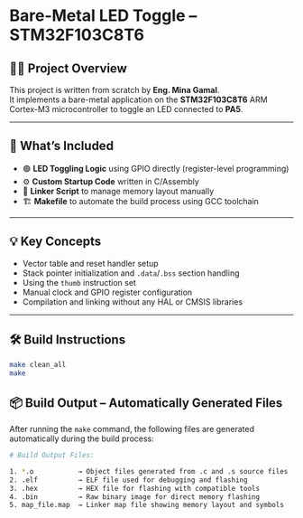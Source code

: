 # Bare-Metal LED Toggle – STM32F103C8T6

## 👨‍💻 Project Overview

This project is written from scratch by **Eng. Mina Gamal**.  
It implements a bare-metal application on the **STM32F103C8T6** ARM Cortex-M3 microcontroller to toggle an LED connected to **PA5**.

---

## 🔧 What’s Included

- 🟢 **LED Toggling Logic** using GPIO directly (register-level programming)  
- ⚙️ **Custom Startup Code** written in C/Assembly  
- 🧠 **Linker Script** to manage memory layout manually  
- 🏗️ **Makefile** to automate the build process using GCC toolchain  

---

## 💡 Key Concepts

- Vector table and reset handler setup  
- Stack pointer initialization and `.data`/`.bss` section handling  
- Using the `thumb` instruction set  
- Manual clock and GPIO register configuration  
- Compilation and linking without any HAL or CMSIS libraries  

---

## 🛠 Build Instructions

```bash
make clean_all
make

```

 ## 📦 Build Output – Automatically Generated Files

After running the `make` command, the following files are generated automatically during the build process:
```bash
# Build Output Files:

1. *.o           → Object files generated from .c and .s source files
2. .elf          → ELF file used for debugging and flashing
3. .hex          → HEX file for flashing with compatible tools
4. .bin          → Raw binary image for direct memory flashing
5. map_file.map  → Linker map file showing memory layout and symbols

```



